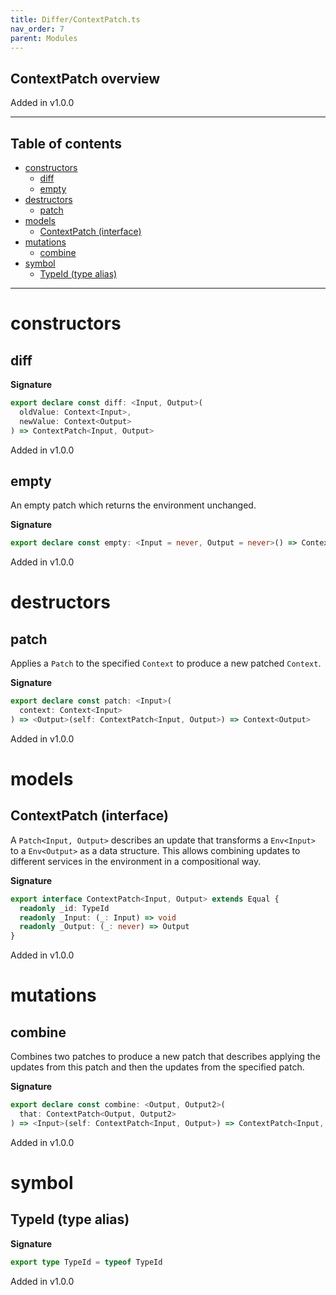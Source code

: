 ```yaml
---
title: Differ/ContextPatch.ts
nav_order: 7
parent: Modules
---
```


## ContextPatch overview

Added in v1.0.0

---

<h2 class="text-delta">Table of contents</h2>

- [constructors](#constructors)
  - [diff](#diff)
  - [empty](#empty)
- [destructors](#destructors)
  - [patch](#patch)
- [models](#models)
  - [ContextPatch (interface)](#contextpatch-interface)
- [mutations](#mutations)
  - [combine](#combine)
- [symbol](#symbol)
  - [TypeId (type alias)](#typeid-type-alias)

---

# constructors

## diff

**Signature**

```ts
export declare const diff: <Input, Output>(
  oldValue: Context<Input>,
  newValue: Context<Output>
) => ContextPatch<Input, Output>
```

Added in v1.0.0

## empty

An empty patch which returns the environment unchanged.

**Signature**

```ts
export declare const empty: <Input = never, Output = never>() => ContextPatch<Input, Output>
```

Added in v1.0.0

# destructors

## patch

Applies a `Patch` to the specified `Context` to produce a new patched
`Context`.

**Signature**

```ts
export declare const patch: <Input>(
  context: Context<Input>
) => <Output>(self: ContextPatch<Input, Output>) => Context<Output>
```

Added in v1.0.0

# models

## ContextPatch (interface)

A `Patch<Input, Output>` describes an update that transforms a `Env<Input>`
to a `Env<Output>` as a data structure. This allows combining updates to
different services in the environment in a compositional way.

**Signature**

```ts
export interface ContextPatch<Input, Output> extends Equal {
  readonly _id: TypeId
  readonly _Input: (_: Input) => void
  readonly _Output: (_: never) => Output
}
```

Added in v1.0.0

# mutations

## combine

Combines two patches to produce a new patch that describes applying the
updates from this patch and then the updates from the specified patch.

**Signature**

```ts
export declare const combine: <Output, Output2>(
  that: ContextPatch<Output, Output2>
) => <Input>(self: ContextPatch<Input, Output>) => ContextPatch<Input, Output2>
```

Added in v1.0.0

# symbol

## TypeId (type alias)

**Signature**

```ts
export type TypeId = typeof TypeId
```

Added in v1.0.0
